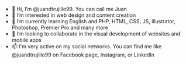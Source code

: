 - 👋 Hi, I’m @juandtrujillo99. You can call me Juan
- 👀 I’m interested in web design and content creation
- 🌱 I’m currently learning English and PHP, HTML, CSS, JS, illustrator, Photoshop, Premier Pro and many more 
- 💞️ I’m looking to collaborate in the visual development of websites and mobile apps
- 📫 I'm very active on my social networks. You can find me like @juandtrujillo99 on Facebook page, Instagram, or LinkedIn

<!---
juandtrujillo99 is here ✨ 
--->
